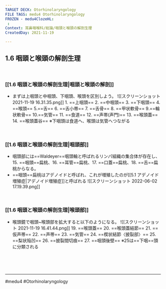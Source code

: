 ```yaml
---
TARGET DECK: Otorhinolaryngology
FILE TAGS: medu4 Otorhinolaryngology
FROZEN - medu4ClozeHL:
 : 
Context: 耳鼻咽喉科/総論/咽頭と喉頭の解剖生理
CreatedDay: 2021-11-19

---
```


## 1.6 咽頭と喉頭の解剖生理

<br>


### [[1.6 咽頭と喉頭の解剖生理|咽頭と喉頭の解剖]]
* まずは上咽頭と中咽頭、下咽頭、喉頭を区別しよう。
![[スクリーンショット 2021-11-19 16.31.35.png]]
1\. ==上咽頭==  2. ==中咽頭==  3. ==下咽頭== 4. ==喉頭==  5.==舌== 6. ==舌小帯== 7. ==舌骨== 8. ==甲状軟骨== 9.==輪状軟骨== 10.==気管== 11. ==食道== 12. ==声帯(声門)== 13. ==喉頭蓋==  14. ==喉頭蓋谷==
※下咽頭は食道へ、喉頭は気管へつながる
<!--ID: 1654158132003-->





<br>


### [[1.6 咽頭と喉頭の解剖生理|咽頭部]]
* 咽頭部には==Waldeyer==咽頭輪と呼ばれるリンパ組織の集合体が存在し、15. ==咽頭==扁桃、16. ==耳管==扁桃、17. ==口蓋==扁桃、18. ==舌==扁桃からなる。
* ==咽頭==扁桃はアデノイドと呼ばれ、これが増殖したのが[[5.1 アデノイド増殖症|アデノイド増殖症]]と呼ばれる
![[スクリーンショット 2022-06-02 17.19.39.png]]
<!--ID: 1654158132028-->



<br>


### [[1.6 咽頭と喉頭の解剖生理|喉頭部]]
* 喉頭鏡で咽頭~喉頭部を拡大すると以下のようになる。
![[スクリーンショット 2021-11-19 16.41.44.png]]
19\. ==喉頭蓋==  20. ==喉頭蓋結節== 21. ==仮声帯==  22. ==声帯==   23. ==気管== 24. ==楔状結節〈披裂部〉==  25. ==梨状陥凹== 26. ==披裂間切痕== 27. ==咽頭後壁== 
※25は==下咽==頭に分類される
<!--ID: 1654158132039-->




<br><br><br>

---
#medu4 #Otorhinolaryngology
